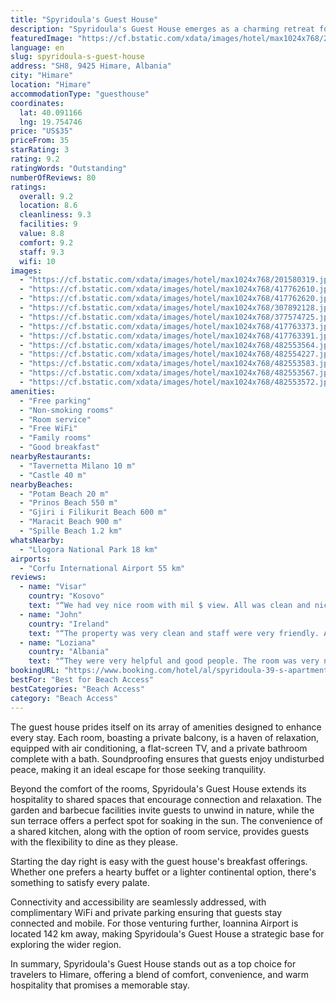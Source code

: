 ```yaml
---
title: "Spyridoula's Guest House"
description: "Spyridoula's Guest House emerges as a charming retreat for travelers seeking the perfect blend of comfort and convenience in Himare."
featuredImage: "https://cf.bstatic.com/xdata/images/hotel/max1024x768/201580319.jpg?k=4e6181d0846951a43b0eb27afea9c80dc81b660ac9744475ea64e2cd18a84c78&o=&hp=1"
language: en
slug: spyridoula-s-guest-house
address: "SH8, 9425 Himare, Albania"
city: "Himare"
location: "Himare"
accommodationType: "guesthouse"
coordinates:
  lat: 40.091166
  lng: 19.754746
price: "US$35"
priceFrom: 35
starRating: 3
rating: 9.2
ratingWords: "Outstanding"
numberOfReviews: 80
ratings:
  overall: 9.2
  location: 8.6
  cleanliness: 9.3
  facilities: 9
  value: 8.8
  comfort: 9.2
  staff: 9.3
  wifi: 10
images:
  - "https://cf.bstatic.com/xdata/images/hotel/max1024x768/201580319.jpg?k=4e6181d0846951a43b0eb27afea9c80dc81b660ac9744475ea64e2cd18a84c78&o=&hp=1"
  - "https://cf.bstatic.com/xdata/images/hotel/max1024x768/417762610.jpg?k=03a7abdb018fcad0a9639199256bdc6a7bfa0c17f95c4f3c6aff4cfc448ba0e2&o=&hp=1"
  - "https://cf.bstatic.com/xdata/images/hotel/max1024x768/417762620.jpg?k=79f7c8af5d4f8f86e0e09c35e0684496352146127fad8d1481d0de022021319a&o=&hp=1"
  - "https://cf.bstatic.com/xdata/images/hotel/max1024x768/307892128.jpg?k=d0c9011e002b1ee06519fa3126d5468ec5cf88999615384e66f1ea25f6ec73d6&o=&hp=1"
  - "https://cf.bstatic.com/xdata/images/hotel/max1024x768/377574725.jpg?k=a0f766df92339d72984c1b5d7aa8885b5dca24db17f776c9c86a195eb1401152&o=&hp=1"
  - "https://cf.bstatic.com/xdata/images/hotel/max1024x768/417763373.jpg?k=802897973bc16349c7bb0206525d7492d1fc2eb29cddeaac72674fe43e2cf913&o=&hp=1"
  - "https://cf.bstatic.com/xdata/images/hotel/max1024x768/417763391.jpg?k=3a2be14b5e1d6e1eb6bd9d601d3a19af851a9ff3660f63520bb08e60c436003c&o=&hp=1"
  - "https://cf.bstatic.com/xdata/images/hotel/max1024x768/482553564.jpg?k=918a4e85f7115e0ef133578d5669f6958e9f859645a70145e750c35e7873d7c4&o=&hp=1"
  - "https://cf.bstatic.com/xdata/images/hotel/max1024x768/482554227.jpg?k=01dfbbb3e596fac0e0245de052a0fc5f54103c29a10db453ea7529d7f2416b0a&o=&hp=1"
  - "https://cf.bstatic.com/xdata/images/hotel/max1024x768/482553583.jpg?k=d1c45e9420ece87cec772ebdeed42ed321f030cc64a51341fb7da35f440371aa&o=&hp=1"
  - "https://cf.bstatic.com/xdata/images/hotel/max1024x768/482553567.jpg?k=8dfd61a6aae1c9385526dd79749f525e364a885a8ef7e5672542697bbc79631e&o=&hp=1"
  - "https://cf.bstatic.com/xdata/images/hotel/max1024x768/482553572.jpg?k=d08746a52c972c62074626b931010091a0eeae3a709e98f280b00a7bedb01877&o=&hp=1"
amenities:
  - "Free parking"
  - "Non-smoking rooms"
  - "Room service"
  - "Free WiFi"
  - "Family rooms"
  - "Good breakfast"
nearbyRestaurants:
  - "Tavernetta Milano 10 m"
  - "Castle 40 m"
nearbyBeaches:
  - "Potam Beach 20 m"
  - "Prinos Beach 550 m"
  - "Gjiri i Filikurit Beach 600 m"
  - "Maracit Beach 900 m"
  - "Spille Beach 1.2 km"
whatsNearby:
  - "Llogora National Park 18 km"
airports:
  - "Corfu International Airport 55 km"
reviews:
  - name: "Visar"
    country: "Kosovo"
    text: "“We had vey nice room with mil $ view. All was clean and nice. Location is very nice and near Potami part of Himara which offers a lot of nice restaurants. Location on Booking will direct you in wrong point. Ask for google maps pinpoint before .”"
  - name: "John"
    country: "Ireland"
    text: "“The property was very clean and staff were very friendly. Also the breakfast was lovely.”"
  - name: "Loziana"
    country: "Albania"
    text: "“They were very helpful and good people. The room was very nice and we had a great view.”"
bookingURL: "https://www.booking.com/hotel/al/spyridoula-39-s-apartments.en-gb.html?aid=8035640"
bestFor: "Best for Beach Access"
bestCategories: "Beach Access"
category: "Beach Access"
---
```


The guest house prides itself on its array of amenities designed to enhance every stay. Each room, boasting a private balcony, is a haven of relaxation, equipped with air conditioning, a flat-screen TV, and a private bathroom complete with a bath. Soundproofing ensures that guests enjoy undisturbed peace, making it an ideal escape for those seeking tranquility.

Beyond the comfort of the rooms, Spyridoula's Guest House extends its hospitality to shared spaces that encourage connection and relaxation. The garden and barbecue facilities invite guests to unwind in nature, while the sun terrace offers a perfect spot for soaking in the sun. The convenience of a shared kitchen, along with the option of room service, provides guests with the flexibility to dine as they please.

Starting the day right is easy with the guest house's breakfast offerings. Whether one prefers a hearty buffet or a lighter continental option, there's something to satisfy every palate.

Connectivity and accessibility are seamlessly addressed, with complimentary WiFi and private parking ensuring that guests stay connected and mobile. For those venturing further, Ioannina Airport is located 142 km away, making Spyridoula's Guest House a strategic base for exploring the wider region.

In summary, Spyridoula's Guest House stands out as a top choice for travelers to Himare, offering a blend of comfort, convenience, and warm hospitality that promises a memorable stay.